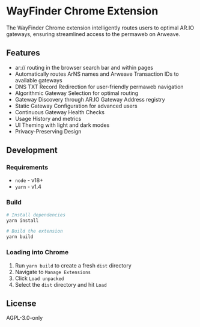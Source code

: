 # WayFinder Chrome Extension

The WayFinder Chrome extension intelligently routes users to optimal AR.IO gateways, ensuring streamlined access to the permaweb on Arweave.

## Features

- ar:// routing in the browser search bar and within pages
- Automatically routes ArNS names and Arweave Transaction IDs to available gateways
- DNS TXT Record Redirection for user-friendly permaweb navigation
- Algorithmic Gateway Selection for optimal routing
- Gateway Discovery through AR.IO Gateway Address registry
- Static Gateway Configuration for advanced users
- Continuous Gateway Health Checks
- Usage History and metrics
- UI Theming with light and dark modes
- Privacy-Preserving Design

## Development

### Requirements

- `node` - v18+
- `yarn` - v1.4

### Build

```bash
# Install dependencies
yarn install

# Build the extension
yarn build
```

### Loading into Chrome

1. Run `yarn build` to create a fresh `dist` directory
2. Navigate to `Manage Extensions`
3. Click `Load unpacked`
4. Select the `dist` directory and hit `Load`

## License

AGPL-3.0-only